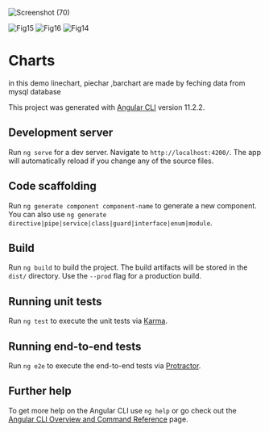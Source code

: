 ![Screenshot (70)](https://user-images.githubusercontent.com/76992034/125314661-05438080-e354-11eb-9d56-cda6bdf54046.png)

![Fig15](https://user-images.githubusercontent.com/76992034/128666123-90f23f5b-2abb-41ff-ba42-ac32184b06e4.png)
![Fig16](https://user-images.githubusercontent.com/76992034/128666129-4ff64c53-2dbb-4470-9846-6f1429d5cc60.png)
![Fig14](https://user-images.githubusercontent.com/76992034/128666131-399dc3e9-31b6-4673-ac69-f3b4a2db60de.png)


# Charts

in this demo linechart, piechar ,barchart are made by feching data from mysql database

This project was generated with [Angular CLI](https://github.com/angular/angular-cli) version 11.2.2.

## Development server

Run `ng serve` for a dev server. Navigate to `http://localhost:4200/`. The app will automatically reload if you change any of the source files.

## Code scaffolding

Run `ng generate component component-name` to generate a new component. You can also use `ng generate directive|pipe|service|class|guard|interface|enum|module`.

## Build

Run `ng build` to build the project. The build artifacts will be stored in the `dist/` directory. Use the `--prod` flag for a production build.

## Running unit tests

Run `ng test` to execute the unit tests via [Karma](https://karma-runner.github.io).

## Running end-to-end tests

Run `ng e2e` to execute the end-to-end tests via [Protractor](http://www.protractortest.org/).

## Further help

To get more help on the Angular CLI use `ng help` or go check out the [Angular CLI Overview and Command Reference](https://angular.io/cli) page.
